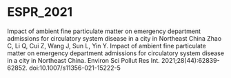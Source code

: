 # ESPR_2021
Impact of ambient fine particulate matter on emergency department admissions for circulatory system disease in a city in Northeast China
Zhao C, Li Q, Cui Z, Wang J, Sun L, Yin Y. Impact of ambient fine particulate matter on emergency department admissions for circulatory system disease in a city in Northeast China. Environ Sci Pollut Res Int. 2021;28(44):62839-62852. doi:10.1007/s11356-021-15222-5
        
        
        
        
